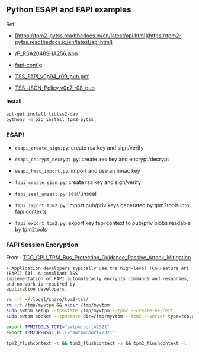 ## Python ESAPI and FAPI examples


Ref: 

* [https://tpm2-pytss.readthedocs.io/en/latest/api.html](https://tpm2-pytss.readthedocs.io/en/latest/api.html)
* [/P_RSA2048SHA256.json](https://github.com/tpm2-software/tpm2-tss/blob/master/dist/fapi-profiles/P_RSA2048SHA256.json)
* [fapi-config](https://github.com/tpm2-software/tpm2-tss/blob/master/doc/fapi-config.md)

* [TSS_FAPI_v0p94_r09_pub.pdf](https://trustedcomputinggroup.org/wp-content/uploads/TSS_FAPI_v0p94_r09_pub.pdf)
* [TSS_JSON_Policy_v0p7_r08_pub](https://trustedcomputinggroup.org/wp-content/uploads/TSS_JSON_Policy_v0p7_r08_pub.pdf)

#### Install

```bash
apt-get install libtss2-dev
python3 -m pip install tpm2-pytss
```


### ESAPI

- `esapi_create_sign.py`: create rsa key and sign/verify
- `esapi_encrypt_decrypt.py`: create aes key and encrypt/decrypt
- `esapi_hmac_import.py`: import and use an hmac key

- `fapi_create_sign.py`: create rsa key and sign/verify
- `fapi_seal_unseal.py`: seal/unseal 
- `fapi_import_tpm2.py`: import pub/priv keys generated by tpm2tools into fapi contexts
- `fapi_export_tpm2.py`: export key fapi context to pub/priv blobs readable by tpm2tools

### FAPI Session Encryption

From : [TCG_CPU_TPM_Bus_Protection_Guidance_Passive_Attack_Mitigation](https://trustedcomputinggroup.org/wp-content/uploads/TCG_CPU_TPM_Bus_Protection_Guidance_Passive_Attack_Mitigation_8May23-3.pdf)

```
• Application developers typically use the high-level TCG Feature API (FAPI) [3]. A compliant TSS
implementation of FAPI automatically encrypts commands and responses, and no work is required by
application developers.
```


```bash
rm -rf ~/.local/share/tpm2-tss/
rm -rf /tmp/myvtpm && mkdir /tmp/myvtpm
sudo swtpm_setup --tpmstate /tmp/myvtpm --tpm2 --create-ek-cert 
sudo swtpm socket --tpmstate dir=/tmp/myvtpm --tpm2 --server type=tcp,port=2321 --ctrl type=tcp,port=2322 --flags not-need-init,startup-clear  --log level=5

export TPM2TOOLS_TCTI="swtpm:port=2321"
export TPM2OPENSSL_TCTI="swtpm:port=2321"

tpm2_flushcontext -t && tpm2_flushcontext -s && tpm2_flushcontext -l
```
